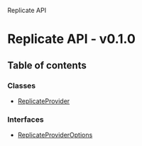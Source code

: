 Replicate API

# Replicate API - v0.1.0

## Table of contents

### Classes

- [ReplicateProvider](/robota/api-reference/replicate/classes/ReplicateProvider)

### Interfaces

- [ReplicateProviderOptions](/robota/api-reference/replicate/interfaces/ReplicateProviderOptions)
